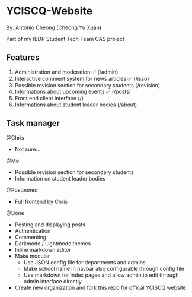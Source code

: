 # YCISCQ-Website
By: Antonio Cheong (Cheong Yu Xuan) 

Part of my IBDP Student Tech Team CAS project

## Features
1. Administration and moderation ✅ (/admin)
2. Interactive comment system for news articles ✅ (/isso)
3. Possible revision section for secondary students (/revision)
4. Informations about upcoming events ✅ (/posts)
5. Front end client interface (/)
6. Informations about student leader bodies (/about)

## Task manager
@Chris
- Not sure...

@Me
- Possible revision section for secondary students
- Information on student leader bodies

@Postponed
- Full frontend by Chris


@Done
- Posting and displaying posts
- Authentication
- Commenting
- Darkmode / Lightmode themes
- Inline markdown editor
- Make modular
  - Use JSON config file for departments and admins
  - Make school name in navbar also configurable through config file
  - Use markdown for index pages and allow admin to edit through admin interface directly
- Create new organization and fork this repo for offical YCISCQ website

